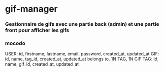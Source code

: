 # gif-manager

### Gestionnaire de gifs avec une partie back (admin) et une partie front pour afficher les gifs

### mocodo
USER: id, firstname, lastname, email, password, created_at, updated_at
GIF: id, name, tag_id, created_at, updated_at
belongs to, 1N TAG, 1N GIF
TAG: id, name, gif_id, created_at, updated_at
